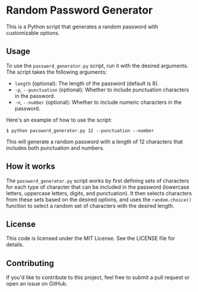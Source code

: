 # Random Password Generator

This is a Python script that generates a random password with customizable options.

## Usage

To use the `password_generator.py` script, run it with the desired arguments. The script takes the following arguments:

-   `length` (optional): The length of the password (default is 8).
-   `-p`, `--punctuation` (optional): Whether to include punctuation characters in the password.
-   `-n`, `--number` (optional): Whether to include numeric characters in the password.

Here's an example of how to use the script:

    $ python password_generator.py 12 --punctuation --number

This will generate a random password with a length of 12 characters that includes both punctuation and numbers.

## How it works

The `password_generator.py` script works by first defining sets of characters for each type of character that can be included in the password (lowercase letters, uppercase letters, digits, and punctuation). It then selects characters from these sets based on the desired options, and uses the `random.choice()` function to select a random set of characters with the desired length.

## License

This code is licensed under the MIT License. See the LICENSE file for details.

## Contributing

If you'd like to contribute to this project, feel free to submit a pull request or open an issue on GitHub.
